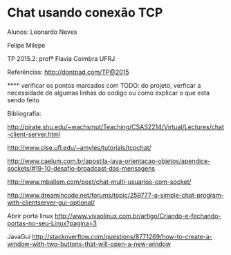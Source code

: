 Chat usando conexão TCP
==========================


Alunos:
Leonardo Neves

Felipe Milepe


TP 2015.2:
profª Flavia Coimbra
UFRJ



Referências:
http://dontpad.com/TP@2015

**** verificar os pontos marcados com TODO: do projeto, verficar a necessidade de algumas linhas do codigo ou como explicar o que esta sendo feito


Bibliografia:


http://pirate.shu.edu/~wachsmut/Teaching/CSAS2214/Virtual/Lectures/chat-client-server.html

http://www.cise.ufl.edu/~amyles/tutorials/tcpchat/

http://www.caelum.com.br/apostila-java-orientacao-objetos/apendice-sockets/#19-10-desafio-broadcast-das-mensagens

http://www.mballem.com/post/chat-multi-usuarios-com-socket/

http://www.dreamincode.net/forums/topic/259777-a-simple-chat-program-with-clientserver-gui-optional/



Abrir porta linux
http://www.vivaolinux.com.br/artigo/Criando-e-fechando-portas-no-seu-Linux?pagina=3



JavaGui
http://stackoverflow.com/questions/8771269/how-to-create-a-window-with-two-buttons-that-will-open-a-new-window

